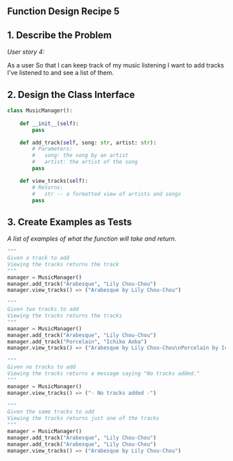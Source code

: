 ## Function Design Recipe 5

## 1. Describe the Problem

_User story 4:_

As a user
So that I can keep track of my music listening
I want to add tracks I've listened to and see a list of them.

## 2. Design the Class Interface

```python
class MusicManager():
    
    def __init__(self):
        pass

    def add_track(self, song: str, artist: str):
        # Parameters:
        #   song: the song by an artist
        #   artist: the artist of the song
        pass

    def view_tracks(self):
        # Returns:
        #   str -- a formatted view of artists and songs
        pass
```

## 3. Create Examples as Tests

_A list of examples of what the function will take and return._

```python
"""
Given a track to add
Viewing the tracks returns the track
"""
manager = MusicManager()
manager.add_track("Arabesque", "Lily Chou-Chou")
manager.view_tracks() => ("Arabesque by Lily Chou-Chou")

"""
Given two tracks to add
Viewing the tracks returns the tracks
"""
manager = MusicManager()
manager.add_track("Arabesque", "Lily Chou-Chou")
manager.add_track("Porcelain", "Ichiko Aoba")
manager.view_tracks() => ("Arabesque by Lily Chou-Chou\nPorcelain by Ichiko Aoba")

"""
Given no tracks to add
Viewing the tracks returns a message saying "No tracks added."
"""
manager = MusicManager()
manager.view_tracks() => ("- No tracks added -")

"""
Given the same tracks to add
Viewing the tracks returns just one of the tracks
"""
manager = MusicManager()
manager.add_track("Arabesque", "Lily Chou-Chou")
manager.add_track("Arabesque", "Lily Chou-Chou")
manager.view_tracks() => ("Arabesque by Lily Chou-Chou")
```